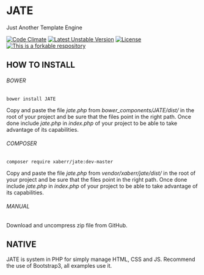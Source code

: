 # JATE
Just Another Template Engine

[![Code Climate](https://codeclimate.com/github/XaBerr/JATE/badges/gpa.svg)](https://codeclimate.com/github/XaBerr/JATE)
[![Latest Unstable Version](https://poser.pugx.org/xaberr/jate/v/unstable)](https://packagist.org/packages/xaberr/jate)
[![License](https://poser.pugx.org/xaberr/jate/license)](https://packagist.org/packages/xaberr/jate)
[![This is a forkable respository](https://img.shields.io/badge/forkable-yes-brightgreen.svg)](https://basicallydan.github.io/forkability/?u=XaBerr&r=JATE&l=PHP)

## HOW TO INSTALL
###### BOWER
```
bower install JATE
```
Copy and paste the file _jate.php_ from _bower_components/JATE/dist/_ in the root of your project and be sure that the files point in the right path. Once done include _jate.php_ in _index.php_ of your project to be able to take advantage of its capabilities.
###### COMPOSER
```
composer require xaberr/jate:dev-master
```
Copy and paste the file _jate.php_ from _vendor/xaberr/jate/dist/_ in the root of your project and be sure that the files point in the right path. Once done include _jate.php_ in _index.php_ of your project to be able to take advantage of its capabilities.
###### MANUAL
Download and uncompress zip file from GitHub.
## NATIVE
JATE is system in PHP for simply manage HTML, CSS and JS.
Recommend the use of Bootstrap3, all examples use it.


<!-- ## GETTING STARTED
###### WHAT'S INCLUDED
Zip file contains some examples. a root of basic project. ############################################################ qui
```
JATE/
├─classes/
├─css/
├─functions/
├─guis/
├─img/
├─jate/
├─js/
├─modules/
├─pages/
├─config.php
├─index.php
├─jate.php
├─status.php
```
The _jate/_ folder is the only one reserved for engine.
All others folders are containers for our PHP, HTML, JS, CSS.
Every file in these folders (except _css/_, _js/_) is auto-included in the project.
Config.php is used to set the connection settings to the database and other parameters.

## BASIC TEMPLATE
Suppose you want to make a home of your project,
then you will need to begin 4 files:
_home.php_, _index.php_, _template.php_ and _gui.php_.

**Index:** Shorter.

**Template:** Common settings in all other pages.

**Home:** Inherited from template, is the 1st true page of your web app.

**Gui:** It is the page where it is injected the html code processed by jate.


The page Template contains the Template class must inherit from the class Html.
The basic class Html, has provided these parameters to be injected into the Gui.
```
$this->modules = array();
$this->data["template"]        = "";
$this->data["brand"]           = array(" "," ");
$this->data["menu"]            = "";
$this->data["title"]           = "";
$this->data["subtitle"]        = "";
$this->data["content"]         = "";
$this->data["footer"]          = "";
$this->data["pagePath"]        = array();
$this->data["css"]             = array();
$this->data["js"]              = array();
$this->data["jsVariables"]     = array();
$this->data["metaDescription"] = array();
$this->data["metaKeywords"]    = array();
$this->data["metaAuthor"]      = array();
```
_brand_ is an array contain the name and image of the brand.

_pagePath_ is an array contain the logical level of the page, such as: documents> private> today => (documents, private, today).

_css_ and _js_ are arrays contains the relative path of the file.

_jsVariables_ contains an array of arrays containing the pair variable name, value. -->
